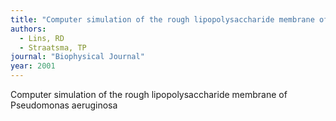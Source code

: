 ```yaml
---
title: "Computer simulation of the rough lipopolysaccharide membrane of Pseudomonas aeruginosa"
authors:
  - Lins, RD
  - Straatsma, TP
journal: "Biophysical Journal"
year: 2001
---
```


Computer simulation of the rough lipopolysaccharide membrane of Pseudomonas aeruginosa
